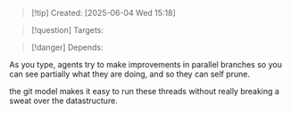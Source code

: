 
>[!tip] Created: [2025-06-04 Wed 15:18]

>[!question] Targets: 

>[!danger] Depends: 

As you type, agents try to make improvements in parallel branches so you can see partially what they are doing, and so they can self prune.

the git model makes it easy to run these threads without really breaking a sweat over the datastructure.